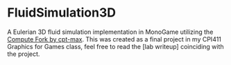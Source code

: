 # FluidSimulation3D

A Eulerian 3D fluid simulation implementation in MonoGame utilizing the [Compute Fork by cpt-max](https://github.com/cpt-max/MonoGame). This was created as a final project in my CPI411 Graphics for Games class, feel free to read the [lab writeup] coinciding with the project.

